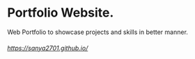 # Portfolio Website.
Web Portfolio to showcase projects and skills in better manner. 

###### https://sanya2701.github.io/


